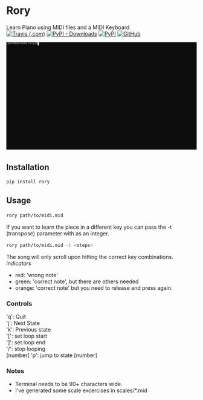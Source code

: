 # Rory
Learn Piano using MIDI files and a MIDI Keyboard<br/>
[![Travis (.com)](https://img.shields.io/travis/com/quintinfsmith/rory?style=flat-square)](https://travis-ci.com/github/quintinfsmith/rory)
[![PyPI - Downloads](https://img.shields.io/pypi/dm/rory?style=flat-square)](https://pypi.org/project/rory/)
[![PyPI](https://img.shields.io/pypi/v/rory?style=flat-square)](https://pypi.org/project/rory/)
[![GitHub](https://img.shields.io/github/license/quintinfsmith/rory?style=flat-square)](https://github.com/quintinfsmith/rory/blob/master/LICENSE)

<img src="https://raw.githubusercontent.com/quintinfsmith/rory/master/res/sample.svg" />

## Installation
```bash
pip install rory
```

## Usage
```bash
rory path/to/midi.mid
```
If you want to learn the piece in a different key you can pass the -t (transpose) parameter with <steps> as an integer.
```bash
rory path/to/midi.mid -t <steps>
```
The song will only scroll upon hitting the correct key combinations.
*indicators*
- red: 'wrong note'
- green: 'correct note', but there are others needed
- orange: 'correct note' but you need to release and press again.

### Controls
'q': Quit<br/>
'j': Next State<br/>
'k': Previous state<br/>
'[': set loop start<br/>
']': set loop end<br/>
'/': stop looping<br/>
[number] 'p': jump to state [number]<br/>

### Notes
- Terminal needs to be 90+ characters wide.
- I've generated some scale excercises in scales/*.mid

